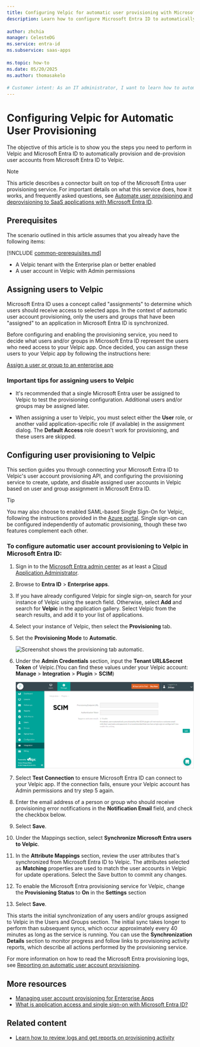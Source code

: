 ```yaml
---
title: Configuring Velpic for automatic user provisioning with Microsoft Entra ID
description: Learn how to configure Microsoft Entra ID to automatically provision and de-provision user accounts to Velpic.

author: zhchia
manager: CelesteDG
ms.service: entra-id
ms.subservice: saas-apps

ms.topic: how-to
ms.date: 05/20/2025
ms.author: thomasakelo

# Customer intent: As an IT administrator, I want to learn how to automatically provision and deprovision user accounts from Microsoft Entra ID to Velpic so that I can streamline the user management process and ensure that users have the appropriate access to Velpic.
---
```


# Configuring Velpic for Automatic User Provisioning

The objective of this article is to show you the steps you need to perform in Velpic and Microsoft Entra ID to automatically provision and de-provision user accounts from Microsoft Entra ID to Velpic.

> [!NOTE]
> This article describes a connector built on top of the Microsoft Entra user provisioning service. For important details on what this service does, how it works, and frequently asked questions, see [Automate user provisioning and deprovisioning to SaaS applications with Microsoft Entra ID](~/identity/app-provisioning/user-provisioning.md).

## Prerequisites

The scenario outlined in this article assumes that you already have the following items:

[!INCLUDE [common-prerequisites.md](~/identity/saas-apps/includes/common-prerequisites.md)]
* A Velpic tenant with the Enterprise plan or better enabled
* A user account in Velpic with Admin permissions

## Assigning users to Velpic

Microsoft Entra ID uses a concept called "assignments" to determine which users should receive access to selected apps. In the context of automatic user account provisioning, only the users and groups that have been "assigned" to an application in Microsoft Entra ID is synchronized. 

Before configuring and enabling the provisioning service, you need to decide what users and/or groups in Microsoft Entra ID represent the users who need access to your Velpic app. Once decided, you can assign these users to your Velpic app by following the instructions here:

[Assign a user or group to an enterprise app](~/identity/enterprise-apps/assign-user-or-group-access-portal.md)

### Important tips for assigning users to Velpic

* It's recommended that a single Microsoft Entra user be assigned to Velpic to test the provisioning configuration. Additional users and/or groups may be assigned later.

* When assigning a user to Velpic, you must select either the **User** role, or another valid application-specific role (if available) in the assignment dialog. The **Default Access** role doesn't work for provisioning, and these users are skipped.

## Configuring user provisioning to Velpic

This section guides you through connecting your Microsoft Entra ID to Velpic's user account provisioning API, and configuring the provisioning service to create, update, and disable assigned user accounts in Velpic based on user and group assignment in Microsoft Entra ID.

> [!TIP]
> You may also choose to enabled SAML-based Single Sign-On for Velpic, following the instructions provided in the [Azure portal](https://portal.azure.com). Single sign-on can be configured independently of automatic provisioning, though these two features complement each other.

<a name='to-configure-automatic-user-account-provisioning-to-velpic-in-azure-ad'></a>

### To configure automatic user account provisioning to Velpic in Microsoft Entra ID:

1. Sign in to the [Microsoft Entra admin center](https://entra.microsoft.com) as at least a [Cloud Application Administrator](~/identity/role-based-access-control/permissions-reference.md#cloud-application-administrator).
1. Browse to **Entra ID** > **Enterprise apps**.

2. If you have already configured Velpic for single sign-on, search for your instance of Velpic using the search field. Otherwise, select **Add** and search for **Velpic** in the application gallery. Select Velpic from the search results, and add it to your list of applications.

3. Select your instance of Velpic, then select the **Provisioning** tab.

4. Set the **Provisioning Mode** to **Automatic**.

    ![Screenshot shows the provisioning tab automatic.](common/provisioning-automatic.png "Provisioning tab")

5. Under the **Admin Credentials** section, input the **Tenant URL&Secret Token** of Velpic.(You can find these values under your Velpic account: **Manage** > **Integration** > **Plugin** > **SCIM**)

    ![Authorization Values](./media/velpic-provisioning-tutorial/Velpic2.png)

6. Select **Test Connection** to ensure Microsoft Entra ID can connect to your Velpic app. If the connection fails, ensure your Velpic account has Admin permissions and try step 5 again.

7. Enter the email address of a person or group who should receive provisioning error notifications in the **Notification Email** field, and check the checkbox below.

8. Select **Save**.

9. Under the Mappings section, select **Synchronize Microsoft Entra users to Velpic**.

10. In the **Attribute Mappings** section, review the user attributes that's synchronized from Microsoft Entra ID to Velpic. The attributes selected as **Matching** properties are used to match the user accounts in Velpic for update operations. Select the Save button to commit any changes.

11. To enable the Microsoft Entra provisioning service for Velpic, change the **Provisioning Status** to **On** in the **Settings** section

12. Select **Save**.

This starts the initial synchronization of any users and/or groups assigned to Velpic in the Users and Groups section. The initial sync takes longer to perform than subsequent syncs, which occur approximately every 40 minutes as long as the service is running. You can use the **Synchronization Details** section to monitor progress and follow links to provisioning activity reports, which describe all actions performed by the provisioning service.

For more information on how to read the Microsoft Entra provisioning logs, see [Reporting on automatic user account provisioning](~/identity/app-provisioning/check-status-user-account-provisioning.md).

## More resources

* [Managing user account provisioning for Enterprise Apps](~/identity/app-provisioning/configure-automatic-user-provisioning-portal.md)
* [What is application access and single sign-on with Microsoft Entra ID?](~/identity/enterprise-apps/what-is-single-sign-on.md)

## Related content

* [Learn how to review logs and get reports on provisioning activity](~/identity/app-provisioning/check-status-user-account-provisioning.md)
